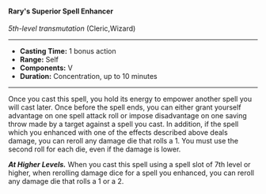 #### Rary's Superior Spell Enhancer
*5th-level transmutation* (Cleric,Wizard)
___
- **Casting Time:** 1 bonus action
- **Range:** Self
- **Components:** V
- **Duration:** Concentration, up to 10 minutes
---
Once you cast this spell, you hold its energy to
empower another spell you will cast later. Once
before the spell ends, you can either grant yourself
advantage on one spell attack roll or impose
disadvantage on one saving throw made by a target
against a spell you cast.
In addition, if the spell which you enhanced with
one of the effects described above deals damage,
you can reroll any damage die that rolls a 1. You
must use the second roll for each die, even if the
damage is lower.

***At Higher Levels.*** When you cast this spell using
a spell slot of 7th level or higher, when rerolling
damage dice for a spell you enhanced, you can reroll
any damage die that rolls a 1 or a 2.
